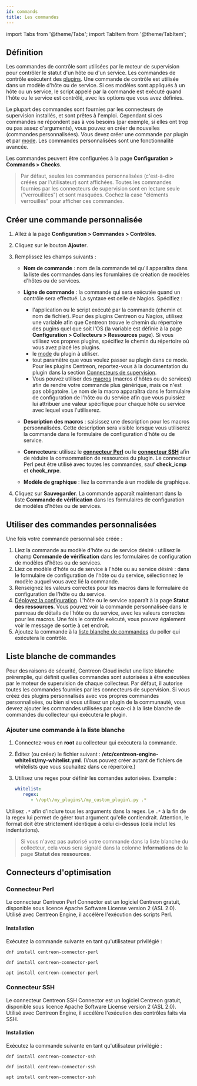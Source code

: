 ```yaml
---
id: commands
title: Les commandes
---
```

import Tabs from '@theme/Tabs';
import TabItem from '@theme/TabItem';

## Définition

Les commandes de contrôle sont utilisées par le moteur de supervision pour contrôler le statut d'un hôte ou d'un service. Les commandes de contrôle exécutent des [plugins](../../resources/glossary.md#plugin). Une commande de contrôle est utilisée dans un modèle d'hôte ou de service. Si ces modèles sont appliqués à un hôte ou un service, le script appelé par la commande est exécuté quand l'hôte ou le service est contrôlé, avec les options que vous avez définies.

Le plupart des commandes sont fournies par les connecteurs de supervision installés, et sont prêtes à l'emploi. Cependant si ces commandes ne répondent pas à vos besoins (par exemple, si elles ont trop ou pas assez d'arguments), vous pouvez en créer de nouvelles (commandes personnalisées). Vous devez créer une commande par plugin et par [mode](../../resources/glossary.md#mode). Les commandes personnalisées sont une fonctionnalité avancée.

Les commandes peuvent être configurées à la page **Configuration > Commands > Checks**.

> Par défaut, seules les commandes personnalisées (c'est-à-dire créées par l'utilisateur) sont affichées. Toutes les commandes fournies par les connecteurs de supervision sont en lecture seule ("verrouillées") et sont masquées. Cochez la case "éléments verrouillés" pour afficher ces commandes.

## Créer une commande personnalisée

1. Allez à la page **Configuration > Commandes > Contrôles**.
2. Cliquez sur le bouton **Ajouter**.
3. Remplissez les champs suivants :

   * **Nom de commande** : nom de la commande tel qu'il apparaîtra dans la liste des commandes dans les forumlaires de création de modèles d'hôtes ou de services.
   * **Ligne de commande** : la commande qui sera exécutée quand un contrôle sera effectué. La syntaxe est celle de Nagios. Spécifiez :

      * l'application ou le script exécuté par la commande (chemin et nom de fichier). Pour des plugins Centreon ou Nagios, utilisez une variable afin que Centreon trouve le chemin du répertoire des pugins quel que soit l'OS (la variable est définie à la page **Configuration > Collecteurs > Ressources** page). Si vous utilisez vos propres plugins, spécifiez le chemin du répertoire où vous avez placé les plugins.
      * le [mode](../../resources/glossary.md#mode) du plugin à utiliser.
      * tout paramètre que vous voulez passer au plugin dans ce mode. Pour les plugins Centreon, reportez-vous à la documentation du plugin dans la section [Connecteurs de supervision](/pp/integrations/plugin-packs/getting-started/introduction).
      * Vous pouvez utiliser des [macros](macros.md) (macros d'hôtes ou de services) afin de rendre votre commande plus générique, mais ce n'est pas obligatoire. Le nom de la macro apparaîtra dans le formulaire de configuration de l'hôte ou du service afin que vous puissiez lui attribuer une valeur spécifique pour chaque hôte ou service avec lequel vous l'utiliserez.

   * **Description des macros** : saisissez une description pour les macros personnalisées. Cette description sera visible lorsque vous utiliserez la commande dans le formulaire de configuration d'hôte ou de service.
   * **Connecteurs**: utilisez le **[connecteur Perl](#perl-connector)** ou le **[connecteur SSH](#ssh-connector)** afin de réduire la comsommation de ressources du plugin. Le connecteur Perl peut être utilisé avec toutes les commandes, sauf **check_icmp** et **check_nrpe**.
   * **Modèle de graphique** : liez la commande à un modèle de graphique.

4. Cliquez sur **Sauvegarder**. La commande apparaît maintenant dans la liste **Commande de vérification** dans les formulaires de configuration de modèles d'hôtes ou de services.

## Utiliser des commandes personnalisées

Une fois votre commande personnalisée créée :

1. Liez la commande au modèle d'hôte ou de service désiré : utilisez le champ **Commande de vérification** dans les formulaires de configuration de modèles d'hôtes ou de services.
2. Liez ce modèle d'hôte ou de service à l'hôte ou au service désiré : dans le formulaire de configuration de l'hôte ou du service, sélectionnez le modèle auquel vous avez lié la commande.
3. Renseignez les valeurs correctes pour les macros dans le formulaire de configuration de l'hôte ou du service.
3. [Déployez la configuration](../monitoring-servers/deploying-a-configuration.md). L'hôte ou le service apparaît à la page **Statut des ressources**. Vous pouvez voir la commande personnalisée dans le panneau de détails de l'hôte ou du service, avec les valeurs correctes pour les macros. Une fois le contrôle exécuté, vous pouvez également voir le message de sortie à cet endroit.
4. Ajoutez la commande à la [liste blanche de commandes](#command-whitelist) du poller qui exécutera le contrôle.

## Liste blanche de commandes

Pour des raisons de sécurité, Centreon Cloud inclut une liste blanche préremplie, qui définit quelles commandes sont autorisées à être exécutées par le moteur de supervision de chaque collecteur. Par défaut, il autorise toutes les commandes fournies par les connecteurs de supervision. Si vous créez des plugins personnalisés avec vos propres commandes personnalisées, ou bien si vous utilisez un plugin de la communauté, vous devrez ajouter les commandes utilisées par ceux-ci à la liste blanche de commandes du collecteur qui exécutera le plugin.

### Ajouter une commande à la liste blanche

1. Connectez-vous en **root** au collecteur qui exécutera la commande.
2. Éditez (ou créez) le fichier suivant : **/etc/centreon-engine-whitelist/my-whitelist.yml**. (Vous pouvez créer autant de fichiers de whitelists que vous souhaitez dans ce répertoire.)
3. Utilisez une regex pour définir les comandes autorisées. Exemple : 

   ```yaml /etc/centreon-engine-whitelist/my_whitelist.yml
   whitelist:
      regex:
         - \/opt\/my_plugins\/my_custom_plugin\.py .*
   ```

Utilisez `.*` afin d'inclure tous les arguments dans la regex.
Le `.*` à la fin de la regex lui permet de gérer tout argument qu'elle contiendrait. Attention, le format doit être strictement identique à celui ci-dessus (cela inclut les indentations).


> Si vous n'avez pas autorisé votre commande dans la liste blanche du collecteur, cela vous sera signalé dans la colonne **Informations** de la page **Statut des ressources**.

## Connecteurs d'optimisation

### Connecteur Perl

Le connecteur Centreon Perl Connector est un logiciel Centreon gratuit, disponible sous licence Apache Software License version 2 (ASL 2.0).
Utilisé avec Centreon Engine, il accélère l'exécution des scripts Perl.

#### Installation

Exécutez la commande suivante en tant qu'utilisateur privilégié :

<Tabs groupId="sync">
<TabItem value="Alma / RHEL / Oracle Linux 8" label="Alma / RHEL / Oracle Linux 8">

``` shell
dnf install centreon-connector-perl
```

</TabItem>
<TabItem value="Alma / RHEL / Oracle Linux 9" label="Alma / RHEL / Oracle Linux 9">

``` shell
dnf install centreon-connector-perl
```

</TabItem>
<TabItem value="Debian 11" label="Debian 11">

``` shell
apt install centreon-connector-perl
```

</TabItem>
</Tabs>

### Connecteur SSH

Le connecteur Centreon SSH Connector est un logiciel Centreon gratuit, disponible sous licence Apache Software License version 2 (ASL 2.0).
Utilisé avec Centreon Engine, il accélère l'exécution des contrôles faits via SSH.

#### Installation

Exécutez la commande suivante en tant qu'utilisateur privilégié :

<Tabs groupId="sync">
<TabItem value="Alma / RHEL / Oracle Linux 8" label="Alma / RHEL / Oracle Linux 8">

``` shell
dnf install centreon-connector-ssh
```

</TabItem>
<TabItem value="Alma / RHEL / Oracle Linux 9" label="Alma / RHEL / Oracle Linux 9">

``` shell
dnf install centreon-connector-ssh
```

</TabItem>
<TabItem value="Debian 11" label="Debian 11">

``` shell
apt install centreon-connector-ssh
```

</TabItem>
</Tabs>
